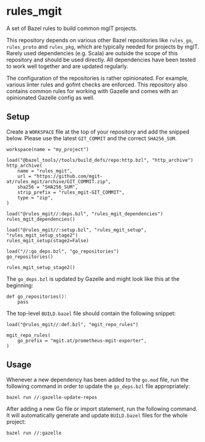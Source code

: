 rules_mgit
==========

A set of Bazel rules to build common mgIT projects.

This repository depends on various other Bazel repositories like ``rules_go``, ``rules_proto`` and ``rules_pkg``,
which  are typically needed for projects by mgIT. Rarely used dependencies (e.g. Scala) are outside the scope of
this repository and should be used directly. All dependencies have been tested to work well together and are
updated regularly.

The configuration of the repositories is rather opinionated. For example, various linter rules and gofmt
checks are enforced. This repository also contains common rules for working with Gazelle and comes with an
opinionated Gazelle config as well.

Setup
-----

Create a ``WORKSPACE`` file at the top of your repository and add the snipped below. Please use the
latest ``GIT_COMMIT`` and the correct ``SHA256_SUM``.

```
workspace(name = "my_project")

load("@bazel_tools//tools/build_defs/repo:http.bzl", "http_archive")
http_archive(
    name = "rules_mgit",
    url = "https://github.com/mgit-at/rules_mgit/archive/GIT_COMMIT.zip",
    sha256 = "SHA256_SUM",
    strip_prefix = "rules_mgit-GIT_COMMIT",
    type = "zip",
)

load("@rules_mgit//:deps.bzl", "rules_mgit_dependencies")
rules_mgit_dependencies()

load("@rules_mgit//:setup.bzl", "rules_mgit_setup", "rules_mgit_setup_stage2")
rules_mgit_setup(stage2=False)

load("//:go_deps.bzl", "go_repositories")
go_repositories()

rules_mgit_setup_stage2()
```

The ``go_deps.bzl`` is updated by Gazelle and might look like this at the beginning:

```
def go_repositories():
    pass
```

The top-level ``BUILD.bazel`` file should contain the following snippet:

```
load("@rules_mgit//:def.bzl", "mgit_repo_rules")

mgit_repo_rules(
    go_prefix = "mgit.at/prometheus-mgit-exporter",
)
```

Usage
-----

Whenever a new dependency has been added to the ``go.mod`` file, run the following command in order to update
the ``go_deps.bzl`` file appropriately:

```
bazel run //:gazelle-update-repos
```

After adding a new Go file or import statement, run the following command. It will automatically generate
and update ``BUILD.bazel`` files for the whole project:

```
bazel run //:gazelle
```
